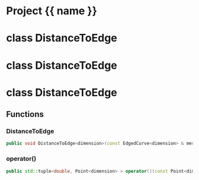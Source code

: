 <script setup>
import {useRoute} from 'vitepress'
const {path} = useRoute()
const tokens = path.split('/')
const words = tokens[2].split('-');
for (let i = 0; i < words.length; i++) {
    words[i] = words[i].charAt(0).toUpperCase() + words[i].slice(1);
    words[i] = words[i].replace('geode', 'Geode')
}
const name = words.join('-');
</script>
# Project {{ name }}

# class DistanceToEdge


# class DistanceToEdge


# class DistanceToEdge


## Functions

### DistanceToEdge

```cpp
public void DistanceToEdge<dimension>(const EdgedCurve<dimension> & mesh)
```


### operator()

```cpp
public std::tuple<double, Point<dimension> > operator()(const Point<dimension> & query, index_t cur_box)
```




